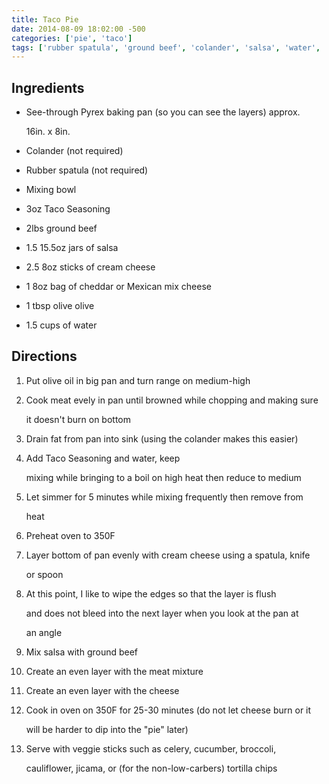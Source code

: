 ```yaml
---
title: Taco Pie
date: 2014-08-09 18:02:00 -500
categories: ['pie', 'taco']
tags: ['rubber spatula', 'ground beef', 'colander', 'salsa', 'water', 'cream cheese', 'mixing bowl', 'taco seasoning', 'cheddar or mexican mix cheese', 'olive oil', 'see-through pyrex baking pan']
---
```


## Ingredients



-   See-through Pyrex baking pan (so you can see the layers) approx.

    16in. x 8in.

-   Colander (not required)

-   Rubber spatula (not required)

-   Mixing bowl

-   3oz Taco Seasoning

-   2lbs ground beef

-   1.5 15.5oz jars of salsa

-   2.5 8oz sticks of cream cheese

-   1 8oz bag of cheddar or Mexican mix cheese

-   1 tbsp olive olive

-   1.5 cups of water



## Directions



1.  Put olive oil in big pan and turn range on medium-high

2.  Cook meat evely in pan until browned while chopping and making sure

    it doesn\'t burn on bottom

3.  Drain fat from pan into sink (using the colander makes this easier)

4.  Add Taco Seasoning and water, keep

    mixing while bringing to a boil on high heat then reduce to medium

5.  Let simmer for 5 minutes while mixing frequently then remove from

    heat

6.  Preheat oven to 350F

7.  Layer bottom of pan evenly with cream cheese using a spatula, knife

    or spoon

8.  At this point, I like to wipe the edges so that the layer is flush

    and does not bleed into the next layer when you look at the pan at

    an angle

9.  Mix salsa with ground beef

10. Create an even layer with the meat mixture

11. Create an even layer with the cheese

12. Cook in oven on 350F for 25-30 minutes (do not let cheese burn or it

    will be harder to dip into the \"pie\" later)

13. Serve with veggie sticks such as celery, cucumber, broccoli,

    cauliflower, jicama, or (for the non-low-carbers) tortilla chips

